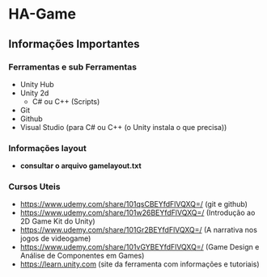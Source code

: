# HA-Game

## Informações Importantes

### Ferramentas e sub Ferramentas
- Unity Hub
- Unity 2d
  - C# ou C++ (Scripts)
- Git
- Github
- Visual Studio (para C# ou C++ (o Unity instala o que precisa))

### Informações layout
- <b>consultar o arquivo gamelayout.txt</b>

### Cursos Uteis

- https://www.udemy.com/share/101qsCBEYfdFlVQXQ=/ (git e github)
- https://www.udemy.com/share/101w26BEYfdFlVQXQ=/ (Introdução ao 2D Game Kit do Unity)
- https://www.udemy.com/share/101Gr2BEYfdFlVQXQ=/ (A narrativa nos jogos de videogame)
- https://www.udemy.com/share/101vGYBEYfdFlVQXQ=/ (Game Design e Análise de Componentes em Games)
- https://learn.unity.com (site da ferramenta com informações e tutoriais)
